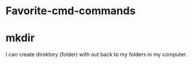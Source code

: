 # Favorite-cmd-commands

# mkdir
I can create diroktory (folder) with out back to my folders in my computer.

